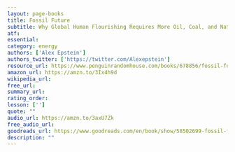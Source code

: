 ```yaml
---
layout: page-books
title: Fossil Future
subtitle: Why Global Human Flourishing Requires More Oil, Coal, and Natural Gas—Not Less
atf: 
essential: 
category: energy
authors: ['Alex Epstein']
authors_twitter: ['https://twitter.com/Alexepstein']
resource_url: https://www.penguinrandomhouse.com/books/678856/fossil-future-by-alex-epstein/
amazon_url: https://amzn.to/3Ix4h9d
wikipedia_url: 
free_url: 
summary_url: 
rating_order: 
lesson: ['']
quote: ""
audio_url: https://amzn.to/3axU7Zk
free_audio_url: 
goodreads_url: https://www.goodreads.com/en/book/show/58502699-fossil-future
description: ""
---
```

